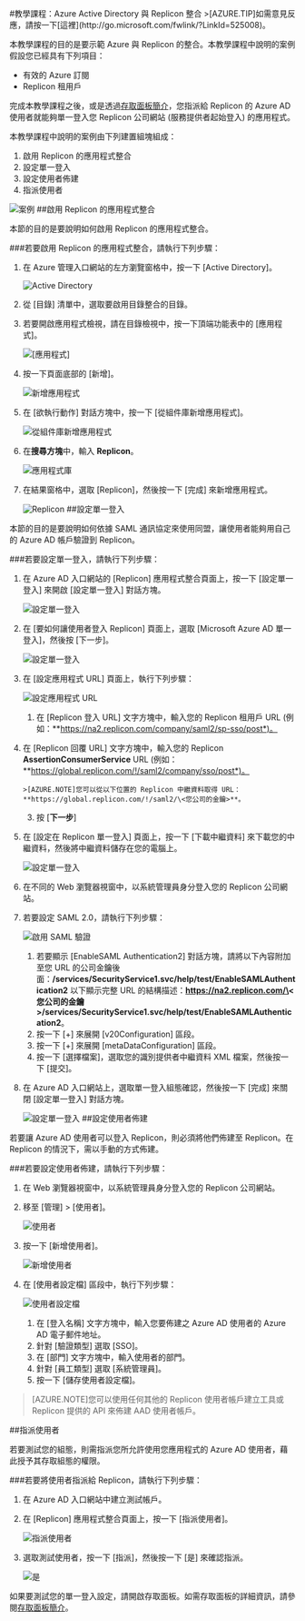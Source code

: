 <properties pageTitle="教學課程：Azure Active Directory 與 Replicon 整合 | Microsoft Azure" description="了解如何使用 Replicon 搭配 Azure Active Directory 來啟用單一登入、自動化佈建和更多功能！" services="active-directory" authors="MarkusVi"  documentationCenter="na" manager="stevenpo"/>
<tags ms.service="active-directory" ms.devlang="na" ms.topic="article" ms.tgt_pltfrm="na" ms.workload="identity" ms.date="08/01/2015" ms.author="markvi" />
#教學課程：Azure Active Directory 與 Replicon 整合
>[AZURE.TIP]如需意見反應，請按一下[這裡](http://go.microsoft.com/fwlink/?LinkId=525008)。
  
本教學課程的目的是要示範 Azure 與 Replicon 的整合。本教學課程中說明的案例假設您已經具有下列項目：

-   有效的 Azure 訂閱
-   Replicon 租用戶
  
完成本教學課程之後，或是透過[存取面板簡介](https://msdn.microsoft.com/library/dn308586)，您指派給 Replicon 的 Azure AD 使用者就能夠單一登入您 Replicon 公司網站 (服務提供者起始登入) 的應用程式。
  
本教學課程中說明的案例由下列建置組塊組成：

1.  啟用 Replicon 的應用程式整合
2.  設定單一登入
3.  設定使用者佈建
4.  指派使用者

![案例](./media/active-directory-saas-replicon-tutorial/IC777798.png "案例")
##啟用 Replicon 的應用程式整合
  
本節的目的是要說明如何啟用 Replicon 的應用程式整合。

###若要啟用 Replicon 的應用程式整合，請執行下列步驟：

1.  在 Azure 管理入口網站的左方瀏覽窗格中，按一下 [Active Directory]。

    ![Active Directory](./media/active-directory-saas-replicon-tutorial/IC700993.png "Active Directory")

2.  從 [目錄] 清單中，選取要啟用目錄整合的目錄。

3.  若要開啟應用程式檢視，請在目錄檢視中，按一下頂端功能表中的 [應用程式]。

    ![[應用程式]](./media/active-directory-saas-replicon-tutorial/IC700994.png "[應用程式]")

4.  按一下頁面底部的 [新增]。

    ![新增應用程式](./media/active-directory-saas-replicon-tutorial/IC749321.png "新增應用程式")

5.  在 [欲執行動作] 對話方塊中，按一下 [從組件庫新增應用程式]。

    ![從組件庫新增應用程式](./media/active-directory-saas-replicon-tutorial/IC749322.png "從組件庫新增應用程式")

6.  在**搜尋方塊**中，輸入 **Replicon**。

    ![應用程式庫](./media/active-directory-saas-replicon-tutorial/IC777799.png "應用程式庫")

7.  在結果窗格中，選取 [Replicon]，然後按一下 [完成] 來新增應用程式。

    ![Replicon](./media/active-directory-saas-replicon-tutorial/IC777800.png "Replicon")
##設定單一登入
  
本節的目的是要說明如何依據 SAML 通訊協定來使用同盟，讓使用者能夠用自己的 Azure AD 帳戶驗證到 Replicon。

###若要設定單一登入，請執行下列步驟：

1.  在 Azure AD 入口網站的 [Replicon] 應用程式整合頁面上，按一下 [設定單一登入] 來開啟 [設定單一登入] 對話方塊。

    ![設定單一登入](./media/active-directory-saas-replicon-tutorial/IC777801.png "設定單一登入")

2.  在 [要如何讓使用者登入 Replicon] 頁面上，選取 [Microsoft Azure AD 單一登入]，然後按 [下一步]。

    ![設定單一登入](./media/active-directory-saas-replicon-tutorial/IC777802.png "設定單一登入")

3.  在 [設定應用程式 URL] 頁面上，執行下列步驟：

    ![設定應用程式 URL](./media/active-directory-saas-replicon-tutorial/IC777803.png "設定應用程式 URL")

    1.  在 [Replicon 登入 URL] 文字方塊中，輸入您的 Replicon 租用戶 URL (例如：**https://na2.replicon.com/company/saml2/sp-sso/post*)。
2.  在 [Replicon 回覆 URL] 文字方塊中，輸入您的 Replicon **AssertionConsumerService** URL (例如：**https://global.replicon.com/!/saml2/company/sso/post*)。

        >[AZURE.NOTE]您可以從以下位置的 Replicon 中繼資料取得 URL：**https://global.replicon.com/!/saml2/\<您公司的金鑰>**。

    3.  按 [**下一步**]

4.  在 [設定在 Replicon 單一登入] 頁面上，按一下 [下載中繼資料] 來下載您的中繼資料，然後將中繼資料儲存在您的電腦上。

    ![設定單一登入](./media/active-directory-saas-replicon-tutorial/IC777804.png "設定單一登入")

5.  在不同的 Web 瀏覽器視窗中，以系統管理員身分登入您的 Replicon 公司網站。

6.  若要設定 SAML 2.0，請執行下列步驟：

    ![啟用 SAML 驗證](./media/active-directory-saas-replicon-tutorial/IC777805.png "啟用 SAML 驗證")

    1.  若要顯示 [EnableSAML Authentication2] 對話方塊，請將以下內容附加至您 URL 的公司金鑰後面：**/services/SecurityService1.svc/help/test/EnableSAMLAuthentication2** 以下顯示完整 URL 的結構描述：**https://na2.replicon.com/\<您公司的金鑰>/services/SecurityService1.svc/help/test/EnableSAMLAuthentication2**。
    2.  按一下 [+] 來展開 [v20Configuration] 區段。
    3.  按一下 [+] 來展開 [metaDataConfiguration] 區段。
    4.  按一下 [選擇檔案]，選取您的識別提供者中繼資料 XML 檔案，然後按一下 [提交]。

7.  在 Azure AD 入口網站上，選取單一登入組態確認，然後按一下 [完成] 來關閉 [設定單一登入] 對話方塊。

    ![設定單一登入](./media/active-directory-saas-replicon-tutorial/IC778418.png "設定單一登入")
##設定使用者佈建
  
若要讓 Azure AD 使用者可以登入 Replicon，則必須將他們佈建至 Replicon。在 Replicon 的情況下，需以手動的方式佈建。

###若要設定使用者佈建，請執行下列步驟：

1.  在 Web 瀏覽器視窗中，以系統管理員身分登入您的 Replicon 公司網站。

2.  移至 [管理] > [使用者]。

    ![使用者](./media/active-directory-saas-replicon-tutorial/IC777806.png "使用者")

3.  按一下 [新增使用者]。

    ![新增使用者](./media/active-directory-saas-replicon-tutorial/IC777807.png "新增使用者")

4.  在 [使用者設定檔] 區段中，執行下列步驟：

    ![使用者設定檔](./media/active-directory-saas-replicon-tutorial/IC777808.png "使用者設定檔")

    1.  在 [登入名稱] 文字方塊中，輸入您要佈建之 Azure AD 使用者的 Azure AD 電子郵件地址。
    2.  針對 [驗證類型] 選取 [SSO]。
    3.  在 [部門] 文字方塊中，輸入使用者的部門。
    4.  針對 [員工類型] 選取 [系統管理員]。
    5.  按一下 [儲存使用者設定檔]。

>[AZURE.NOTE]您可以使用任何其他的 Replicon 使用者帳戶建立工具或 Replicon 提供的 API 來佈建 AAD 使用者帳戶。

##指派使用者
  
若要測試您的組態，則需指派您所允許使用您應用程式的 Azure AD 使用者，藉此授予其存取組態的權限。

###若要將使用者指派給 Replicon，請執行下列步驟：

1.  在 Azure AD 入口網站中建立測試帳戶。

2.  在 [Replicon] 應用程式整合頁面上，按一下 [指派使用者]。

    ![指派使用者](./media/active-directory-saas-replicon-tutorial/IC777809.png "指派使用者")

3.  選取測試使用者，按一下 [指派]，然後按一下 [是] 來確認指派。

    ![是](./media/active-directory-saas-replicon-tutorial/IC767830.png "是")
  
如果要測試您的單一登入設定，請開啟存取面板。如需存取面板的詳細資訊，請參閱[存取面板簡介](https://msdn.microsoft.com/library/dn308586)。

<!---HONumber=August15_HO7-->